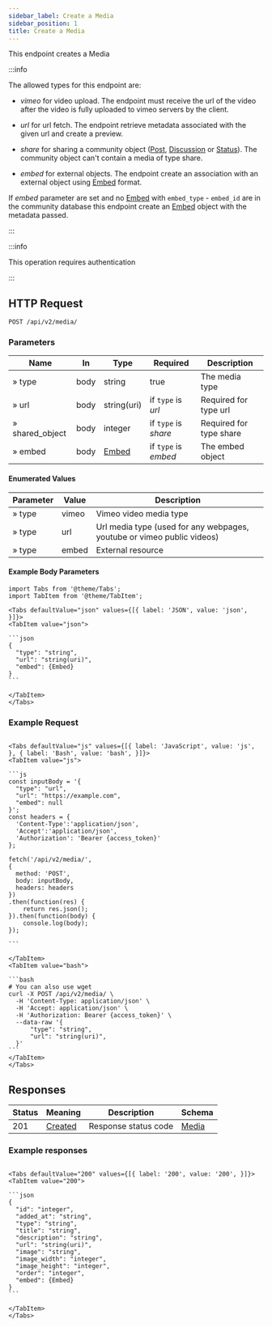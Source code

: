 ```yaml
---
sidebar_label: Create a Media
sidebar_position: 1
title: Create a Media
---
```


This endpoint creates a Media

:::info

The allowed types for this endpoint are:

 - *vimeo* for video upload. The endpoint must receive the url of the video after the video is fully uploaded to vimeo servers by the client.

 - *url* for url fetch. The endpoint retrieve metadata associated with the given url and create a preview.

 - *share* for sharing a community object ([Post](/docs/apireference/v2/schemas/post), [Discussion](/docs/apireference/v2/schemas/discussion) or [Status](/docs/apireference/v2/schemas/status)). The community object can't contain a media of type share.

 - *embed* for external objects. The endpoint create an association with an external object using [Embed](/docs/apireference/v2/schemas/embed) format.


If *embed* parameter are set and no [Embed](/docs/apireference/v2/schemas/embed) with `embed_type` - `embed_id` are in the community database this endpoint create an [Embed](/docs/apireference/v2/schemas/embed) object with the metadata passed.

:::

:::info

This operation requires authentication

:::

## HTTP Request

`POST /api/v2/media/`

### Parameters

|Name|In|Type|Required| Description             |
|---|---|---|---|-------------------------|
|» type|body|string|true| The media type          |
|» url|body|string(uri)|if `type` is *url*| Required for type url   |
|» shared_object|body|integer|if `type` is *share*| Required for type share |
|» embed|body|[Embed](/docs/apireference/v2/schemas/embed)|if `type` is *embed*| The embed object        |

#### Enumerated Values

|Parameter|Value|Description|
|---|---|---|
|» type|vimeo|Vimeo video media type|
|» type|url|Url media type (used for any webpages, youtube or vimeo public videos)|
|» type|embed|External resource|

#### Example Body Parameters

````mdx-code-block
import Tabs from '@theme/Tabs';
import TabItem from '@theme/TabItem';

<Tabs defaultValue="json" values={[{ label: 'JSON', value: 'json', }]}>
<TabItem value="json">

```json
{
  "type": "string",
  "url": "string(uri)",
  "embed": {Embed}
}
```

</TabItem>
</Tabs>
````

### Example Request

````mdx-code-block

<Tabs defaultValue="js" values={[{ label: 'JavaScript', value: 'js', }, { label: 'Bash', value: 'bash', }]}>
<TabItem value="js">

```js
const inputBody = '{
  "type": "url",
  "url": "https://example.com",
  "embed": null
}';
const headers = {
  'Content-Type':'application/json',
  'Accept':'application/json',
  'Authorization': 'Bearer {access_token}'
};

fetch('/api/v2/media/',
{
  method: 'POST',
  body: inputBody,
  headers: headers
})
.then(function(res) {
    return res.json();
}).then(function(body) {
    console.log(body);
});

```

</TabItem>
<TabItem value="bash">

```bash
# You can also use wget
curl -X POST /api/v2/media/ \
  -H 'Content-Type: application/json' \
  -H 'Accept: application/json' \
  -H 'Authorization: Bearer {access_token}' \
  --data-raw '{
      "type": "string",
      "url": "string(uri)",
  }'
```
</TabItem>
</Tabs>
````

## Responses

|Status|Meaning|Description|Schema|
|---|---|---|---|
|201|[Created](https://tools.ietf.org/html/rfc7231#section-6.3.2)|Response status code|[Media](/docs/apireference/v2/schemas/media)|

### Example responses


````mdx-code-block

<Tabs defaultValue="200" values={[{ label: '200', value: '200', }]}>
<TabItem value="200">

```json
{
  "id": "integer",
  "added_at": "string",
  "type": "string",
  "title": "string",
  "description": "string",
  "url": "string(uri)",
  "image": "string",
  "image_width": "integer",
  "image_height": "integer",
  "order": "integer",
  "embed": {Embed}
}
```

</TabItem>
</Tabs>
````




